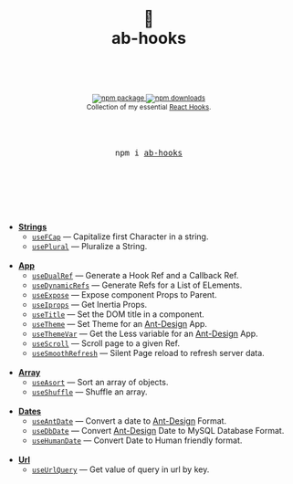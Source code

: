 <div align="center">
  <h1>
    <br/>
    🥵
    <br />
    ab-hooks
    <br />
    <br />
  </h1>
  <sup>
    <br />
    <br />
    <a href="https://www.npmjs.com/package/ab-hooks">
       <img src="https://img.shields.io/npm/v/ab-hooks.svg" alt="npm package" />
    </a>
    <a href="https://www.npmjs.com/package/ab-hooks">
      <img src="https://img.shields.io/npm/dw/ab-hooks.svg" alt="npm downloads" />
    </a>
    <!-- <a href="http://anubra266.github.io/ab-hooks">
      <img src="https://img.shields.io/badge/demos-🚀-yellow.svg" alt="demos" />
    </a> -->
    <br />
    Collection of my essential <a href="https://reactjs.org/docs/hooks-intro.html">React Hooks</a>.</em>
    
  </sup>
  <br />
  <br />
  <br />
  <br />
  <pre>npm i <a href="https://www.npmjs.com/package/ab-hooks">ab-hooks</a></pre>
  <br />
  <br />
  <br />
  <br />
  <br />
</div>

- [**Strings**]()
  - [`useFCap`]() &mdash; Capitalize first Character in a string.
  - [`usePlural`]() &mdash; Pluralize a String.
    <br/>
    <br/>
- [**App**]()
  - [`useDualRef`]() &mdash; Generate a Hook Ref and a Callback Ref. 
  - [`useDynamicRefs`]() &mdash; Generate Refs for a List of ELements. 
  - [`useExpose`]() &mdash; Expose component Props to Parent. 
  - [`useIprops`]() &mdash; Get Inertia Props. 
  - [`useTitle`]() &mdash; Set the DOM title in a component. 
  - [`useTheme`]() &mdash; Set Theme for an [Ant-Design](https://ant.design) App. 
  - [`useThemeVar`]() &mdash; Get the Less variable for an [Ant-Design](https://ant.design) App. 
  - [`useScroll`]() &mdash; Scroll page to a given Ref. 
  - [`useSmoothRefresh`]() &mdash; Silent Page reload to refresh server data. 
    <br/>
    <br/>
- [**Array**]()
  - [`useAsort`]() &mdash; Sort an array of objects. 
  - [`useShuffle`]() &mdash; Shuffle an array. 
    <br/>
    <br/>
- [**Dates**]()
  - [`useAntDate`]() &mdash; Convert  a date to [Ant-Design](https://ant.design) Format. 
  - [`useDbDate`]() &mdash; Convert [Ant-Design](https://ant.design) Date to MySQL Database Format. 
  - [`useHumanDate`]() &mdash; Convert Date to Human friendly format. 
    <br/>
    <br/>
- [**Url**]()
  - [`useUrlQuery`]() &mdash; Get value of query in url by key. 
    <br/>
    <br/>
<br />
<br />
<br />
<br />
<br />
